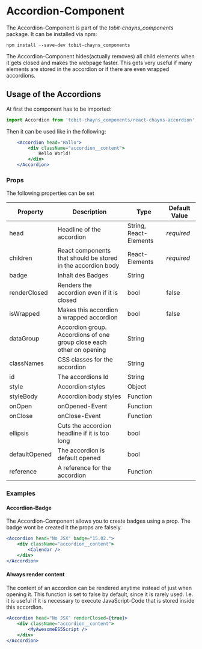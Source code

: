 # Accordion-Component #

The Accordion-Component is part of the *tobit-chayns_components* package. It can be installed via npm:

    npm install --save-dev tobit-chayns_components

The Accordion-Component hides(actually removes) all child elements when it gets closed and makes the webpage faster. This gets very useful if many elements are stored in the accordion or if there are even wrapped accordions.

## Usage of the Accordions ##
At first the component has to be imported:

```jsx
import Accordion from 'tobit-chayns_components/react-chayns-accordion';
```


Then it can be used like in the following:
```jsx
	<Accordion head="Hallo">
		<div className="accordion__content">
			Hello World!
		</div>
	</Accordion>
```

### Props ###
The following properties can be set

| Property   | Description                                                                                        | Type    | Default Value |
|------------|-----------------------------------------------------------------------------------------------------|--------|--------------|
| head | Headline of the accordion                                                | String, React-Elements | *required* |
| children | React components that should be stored in the accordion body                                                           | React-Elements | *required* |
| badge | Inhalt des Badges                                                          | String |              |
| renderClosed | Renders the accordion even if it is closed                                                        | bool | false |
| isWrapped | Makes this accordion a wrapped accordion                                                       | bool | false |
| dataGroup | Accordion group. Accordions of one group close each other on opening                                                        | String | |
| classNames | CSS classes for the accordion                                                          | String | |
| id | The accordions Id                                                    | String | |
| style | Accordion styles                                                        | Object | |
| styleBody | Accordion body styles                                                           | Function | |
| onOpen | onOpened-Event                                                           | Function | |
| onClose | onClose-Event                                                           | Function | |
| ellipsis | Cuts the accordion headline if it is too long                                                  | bool | |
| defaultOpened | The accordion is default opened                                                    | bool | |
| reference | A reference for the accordion                                                         | Function | |


### Examples
#### Accordion-Badge
The Accordion-Component allows you to create badges using a prop. The badge wont be created it the props are falsely.
```jsx
<Accordion head="No JSX" badge="15.02.">
	<div className="accordion__content">
		<Calendar />
	</div>
</Accordion>
```
#### Always render content
The content of an accordion can be rendered anytime instead of just when opening it. This function is set to false by default, since it is rarely used.
I.e. it is useful if it is necessary to execute JavaScript-Code that is stored inside this accordion.
```jsx
<Accordion head="No JSX" renderClosed={true}>
	<div className="accordion__content">
		<MyAwesomeES5Script />
	</div>
</Accordion>
```

